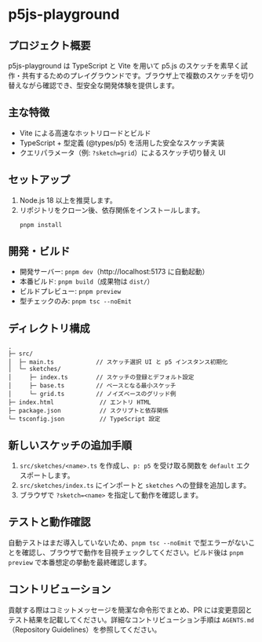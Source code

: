 # p5js-playground

## プロジェクト概要
p5js-playground は TypeScript と Vite を用いて p5.js のスケッチを素早く試作・共有するためのプレイグラウンドです。ブラウザ上で複数のスケッチを切り替えながら確認でき、型安全な開発体験を提供します。

## 主な特徴
- Vite による高速なホットリロードとビルド
- TypeScript + 型定義 (@types/p5) を活用した安全なスケッチ実装
- クエリパラメータ（例: `?sketch=grid`）によるスケッチ切り替え UI

## セットアップ
1. Node.js 18 以上を推奨します。
2. リポジトリをクローン後、依存関係をインストールします。
   ```bash
   pnpm install
   ```

## 開発・ビルド
- 開発サーバー: `pnpm dev`（http://localhost:5173 に自動起動）
- 本番ビルド: `pnpm build`（成果物は `dist/`）
- ビルドプレビュー: `pnpm preview`
- 型チェックのみ: `pnpm tsc --noEmit`

## ディレクトリ構成
```text
.
├─ src/
│  ├─ main.ts            // スケッチ選択 UI と p5 インスタンス初期化
│  └─ sketches/
│     ├─ index.ts        // スケッチの登録とデフォルト設定
│     ├─ base.ts         // ベースとなる最小スケッチ
│     └─ grid.ts         // ノイズベースのグリッド例
├─ index.html             // エントリ HTML
├─ package.json           // スクリプトと依存関係
└─ tsconfig.json          // TypeScript 設定
```

## 新しいスケッチの追加手順
1. `src/sketches/<name>.ts` を作成し、`p: p5` を受け取る関数を `default` エクスポートします。
2. `src/sketches/index.ts` にインポートと `sketches` への登録を追加します。
3. ブラウザで `?sketch=<name>` を指定して動作を確認します。

## テストと動作確認
自動テストはまだ導入していないため、`pnpm tsc --noEmit` で型エラーがないことを確認し、ブラウザで動作を目視チェックしてください。ビルド後は `pnpm preview` で本番想定の挙動を最終確認します。

## コントリビューション
貢献する際はコミットメッセージを簡潔な命令形でまとめ、PR には変更意図とテスト結果を記載してください。詳細なコントリビューション手順は `AGENTS.md`（Repository Guidelines）を参照してください。
